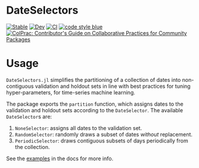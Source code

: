 # DateSelectors
[![Stable](https://img.shields.io/badge/docs-stable-blue.svg)](https://invenia.github.io/DateSelectors.jl/stable)
[![Dev](https://img.shields.io/badge/docs-dev-blue.svg)](https://invenia.github.io/DateSelectors.jl/dev)
[![CI](https://github.com/Invenia/DateSelectors.jl/workflows/CI/badge.svg)](https://github.com/Invenia/DateSelectors.jl/actions?query=workflow%3ACI)
[![code style blue](https://img.shields.io/badge/code%20style-blue-4495d1.svg)](https://github.com/invenia/BlueStyle)
[![ColPrac: Contributor's Guide on Collaborative Practices for Community Packages](https://img.shields.io/badge/ColPrac-Contributor's%20Guide-blueviolet)](https://github.com/SciML/ColPrac)

# Usage

`DateSelectors.jl` simplifies the partitioning of a collection of dates into non-contiguous validation and holdout sets in line with best practices for tuning hyper-parameters, for time-series machine learning.

The package exports the `partition` function, which assigns dates to the validation and holdout sets according to the `DateSelector`.
The available `DateSelector`s are:
1. `NoneSelector`: assigns all dates to the validation set.
1. `RandomSelector`: randomly draws a subset of dates _without_ replacement.
1. `PeriodicSelector`: draws contiguous subsets of days periodically from the collection.

See the [examples](https://invenia.github.io/DateSelectors.jl/stable) in the docs for more info.
